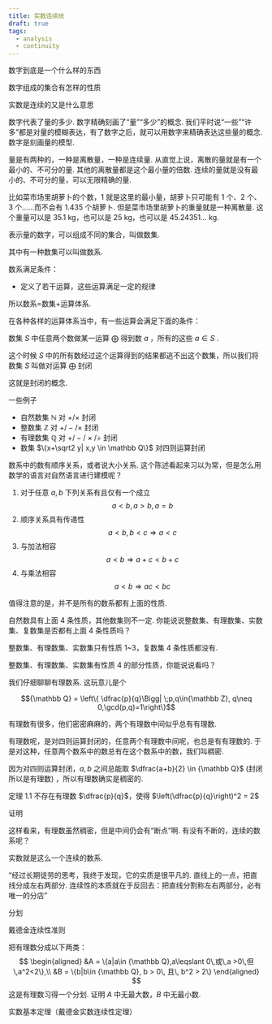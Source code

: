 ```yaml
---
title: 实数连续统
draft: true
tags:
  - analysis
  - continuity
---
```


数字到底是一个什么样的东西

数字组成的集合有怎样的性质

实数是连续的又是什么意思



数字代表了量的多少. 数字精确刻画了“量”“多少”的概念. 我们平时说“一些”“许多”都是对量的模糊表达，有了数字之后，就可以用数字来精确表达这些量的概念. 数字是刻画量的模型.

量是有两种的，一种是离散量，一种是连续量. 从直觉上说，离散的量就是有一个最小的、不可分的量. 其他的离散量都是这个最小量的倍数. 连续的量就是没有最小的、不可分的量，可以无限精确的量. 

比如菜市场里胡萝卜的个数，1 就是这里的最小量，胡萝卜只可能有 1 个、2 个、3 个……而不会有 1.435 个胡萝卜. 但是菜市场里胡萝卜的重量就是一种离散量. 这个重量可以是 35.1 kg，也可以是 25 kg，也可以是 45.24351... kg.

表示量的数字，可以组成不同的集合，叫做数集. 

其中有一种数集可以叫做数系.

数系满足条件：
- 定义了若干运算，这些运算满足一定的规律

所以数系=数集+运算体系.

在各种各样的运算体系当中，有一些运算会满足下面的条件：

数集 $S$ 中任意两个数做某一运算 $\bigoplus$ 得到数 $a$ ，所有的这些 $a\in S$ .

这个时候 $S$ 中的所有数经过这个运算得到的结果都逃不出这个数集，所以我们将数集 $S$ 叫做对运算 $\bigoplus$ 封闭

这就是封闭的概念.

一些例子

- 自然数集 $\mathbb N$ 对 $+/\times$ 封闭
- 整数集 $\mathbb Z$ 对 $+/-/\times$ 封闭
- 有理数集 $\mathbb Q$ 对 $+/-/\times/\div$ 封闭
- 数集 $\{x+\sqrt2 y| x,y \in \mathbb Q\}$ 对四则运算封闭

数系中的数有顺序关系，或者说大小关系. 这个陈述看起来习以为常，但是怎么用数学的语言对自然语言进行建模呢？

1. 对于任意 $a,b$ 下列关系有且仅有一个成立
	$$a<b,a>b,a=b$$
2. 顺序关系具有传递性
	$$a<b,b<c\Rightarrow a<c$$
3. 与加法相容
	$$a<b\Rightarrow a+c<b+c$$
4. 与乘法相容
	$$a<b\Rightarrow ac<bc$$

值得注意的是，并不是所有的数系都有上面的性质.

自然数具有上面 4 条性质，其他数集则不一定. 你能说说整数集、有理数集、实数集、复数集是否都有上面 4 条性质吗？

整数集、有理数集、实数集只有性质 1~3，复数集 4 条性质都没有.

整数集、有理数集、实数集有性质 4 的部分性质，你能说说看吗？

我们仔细聊聊有理数系. 这玩意儿是个

$${\mathbb Q} = \left\{
\dfrac{p}{q}\Bigg| \;p,q\in{\mathbb Z}, q\neq 0,\gcd(p,q)=1\right\}$$

有理数有很多，他们密密麻麻的，两个有理数中间似乎总有有理数.

有理数呢，是对四则运算封闭的，任意两个有理数中间呢，也总是有有理数的. 于是对这种，任意两个数系中的数总有在这个数系中的数，我们叫稠密.

因为对四则运算封闭，$a,b$ 之间总能取 $\dfrac{a+b}{2} \in {\mathbb Q}$ (封闭所以是有理数) ，所以有理数确实是稠密的.

定理 1.1 不存在有理数 $\dfrac{p}{q}$，使得 $\left(\dfrac{p}{q}\right)^2 = 2$

证明

这样看来，有理数虽然稠密，但是中间仍会有“断点”啊. 有没有不断的，连续的数系呢？

实数就是这么一个连续的数系.

“经过长期徒劳的思考，我终于发现，它的实质是很平凡的. 直线上的一点，把直线分成左右两部分. 连续性的本质就在于反回去：把直线分割称左右两部分，必有唯一的分店”

分划

戴德金连续性准则

把有理数分成以下两类：
$$
\begin{aligned}
&A = \{a|a\in {\mathbb Q},a\leqslant 0\,或\,a >0\,但\,a^2<2\},\\
&B = \{b|b\in {\mathbb Q}, b > 0\, 且\, b^2 > 2\}
\end{aligned}
$$
这是有理数习得一个分划. 证明 $A$ 中无最大数，$B$ 中无最小数.

实数基本定理（戴德金实数连续性定理）

